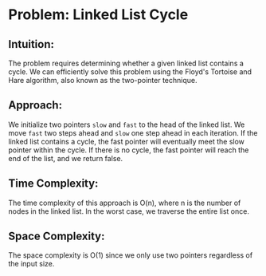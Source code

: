 # Problem: Linked List Cycle

## Intuition:
The problem requires determining whether a given linked list contains a cycle. We can efficiently solve this problem using the Floyd's Tortoise and Hare algorithm, also known as the two-pointer technique.

## Approach:
We initialize two pointers `slow` and `fast` to the head of the linked list. We move `fast` two steps ahead and `slow` one step ahead in each iteration. If the linked list contains a cycle, the fast pointer will eventually meet the slow pointer within the cycle. If there is no cycle, the fast pointer will reach the end of the list, and we return false.

## Time Complexity:
The time complexity of this approach is O(n), where n is the number of nodes in the linked list. In the worst case, we traverse the entire list once.

## Space Complexity:
The space complexity is O(1) since we only use two pointers regardless of the input size.
